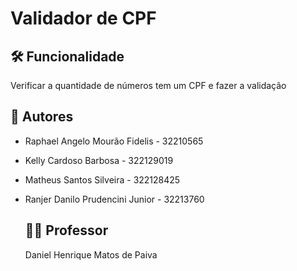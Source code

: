 # Validador de CPF

## 🛠️ Funcionalidade
Verificar a quantidade de números tem um CPF e fazer a validação

## 📌 Autores
- Raphael Angelo Mourão Fidelis - 32210565
- Kelly Cardoso Barbosa - 322129019
- Matheus Santos Silveira - 322128425
- Ranjer Danilo Prudencini Junior - 32213760

  ## 👨‍🏫 Professor
  Daniel Henrique Matos de Paiva
